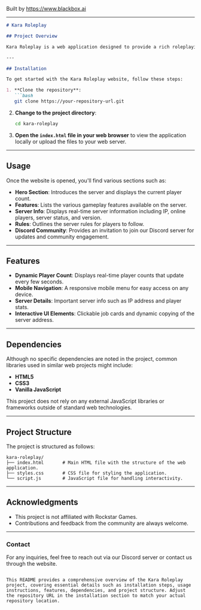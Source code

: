 
Built by https://www.blackbox.ai

---

```markdown
# Kara Roleplay

## Project Overview

Kara Roleplay is a web application designed to provide a rich roleplaying experience in Los Santos within the Grand Theft Auto V universe. Our platform features a professional team and a welcoming community, allowing players to engage in realistic roleplay scenarios. From managing businesses to participating in various job roles, the server offers diverse experiences for everyone involved.

---

## Installation

To get started with the Kara Roleplay website, follow these steps:

1. **Clone the repository**:
   ```bash
   git clone https://your-repository-url.git
   ```

2. **Change to the project directory**:
   ```bash
   cd kara-roleplay
   ```

3. **Open the `index.html` file in your web browser** to view the application locally or upload the files to your web server.

---

## Usage

Once the website is opened, you'll find various sections such as:

- **Hero Section**: Introduces the server and displays the current player count.
- **Features**: Lists the various gameplay features available on the server.
- **Server Info**: Displays real-time server information including IP, online players, server status, and version.
- **Rules**: Outlines the server rules for players to follow.
- **Discord Community**: Provides an invitation to join our Discord server for updates and community engagement.

---

## Features

- **Dynamic Player Count**: Displays real-time player counts that update every few seconds.
- **Mobile Navigation**: A responsive mobile menu for easy access on any device.
- **Server Details**: Important server info such as IP address and player stats.
- **Interactive UI Elements**: Clickable job cards and dynamic copying of the server address.

---

## Dependencies

Although no specific dependencies are noted in the project, common libraries used in similar web projects might include:

- **HTML5**
- **CSS3**
- **Vanilla JavaScript**

This project does not rely on any external JavaScript libraries or frameworks outside of standard web technologies.

---

## Project Structure

The project is structured as follows:

```
kara-roleplay/
├── index.html       # Main HTML file with the structure of the web application.
├── styles.css       # CSS file for styling the application.
└── script.js        # JavaScript file for handling interactivity.
```

---

## Acknowledgments

- This project is not affiliated with Rockstar Games.
- Contributions and feedback from the community are always welcome.

---

### Contact

For any inquiries, feel free to reach out via our Discord server or contact us through the website.

``` 

This README provides a comprehensive overview of the Kara Roleplay project, covering essential details such as installation steps, usage instructions, features, dependencies, and project structure. Adjust the repository URL in the installation section to match your actual repository location.